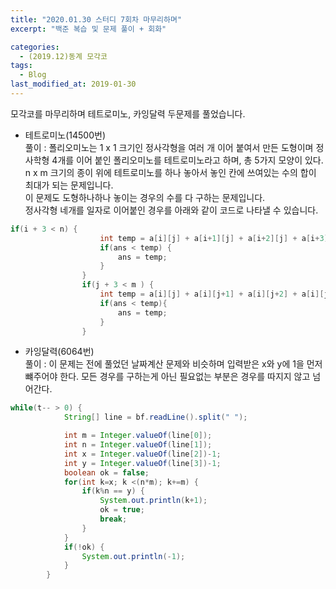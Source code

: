 ```yaml
---
title: "2020.01.30 스터디 7회차 마무리하며"
excerpt: "백준 복습 및 문제 풀이 + 회화"

categories:
  - (2019.12)동계 모각코
tags:
  - Blog
last_modified_at: 2019-01-30
---
```

모각코를 마무리하며 테트로미노, 카잉달력 두문제를 풀었습니다.  

- 테트로미노(14500번)  
풀이 : 폴리오미노는 1 x 1 크기인 정사각형을 여러 개 이어 붙여서 만든 도형이며 정사학형 4개를 이어 붙인 폴리오미노를 테트로미노라고 하며, 총 5가지 모양이 있다. n x m  크기의 종이 위에 테트로미노를 하나 놓아서 놓인 칸에 쓰여있는 수의 합이 최대가 되는 문제입니다.  
이 문제도 도형하나하나 놓이는 경우의 수를 다 구하는 문제입니다.  
정사각형 네개를 일자로 이어붙인 경우를 아래와 같이 코드로 나타낼 수 있습니다.  
~~~java  
if(i + 3 < n) {
					int temp = a[i][j] + a[i+1][j] + a[i+2][j] + a[i+3][j];
					if(ans < temp) {
						ans = temp;
					}
				}
				if(j + 3 < m ) {
					int temp = a[i][j] + a[i][j+1] + a[i][j+2] + a[i][j+3];
					if(ans < temp){
						ans = temp;
					}
				}
~~~  
- 카잉달력(6064번)  
풀이 : 이 문제는 전에 풀었던 날짜계산 문제와 비슷하며 입력받은 x와 y에 1을 먼저 뺴주어야 한다. 모든 경우를 구하는게 아닌 필요없는 부분은 경우를 따지지 않고 넘어간다.  
~~~java  
while(t-- > 0) {
			String[] line = bf.readLine().split(" ");

			int m = Integer.valueOf(line[0]);
			int n = Integer.valueOf(line[1]);
			int x = Integer.valueOf(line[2])-1;
			int y = Integer.valueOf(line[3])-1;
			boolean ok = false;
			for(int k=x; k <(n*m); k+=m) {
				if(k%n == y) {
					System.out.println(k+1);
					ok = true;
					break;
				}
			}
			if(!ok) {
				System.out.println(-1);
			}
		}
~~~
